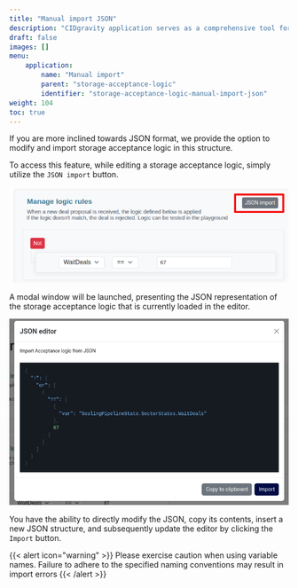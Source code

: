 ```yaml
---
title: "Manual import JSON"
description: "CIDgravity application serves as a comprehensive tool for managing settings, clients, and the acceptance rules of pricing models"
draft: false
images: []
menu:
    application:
        name: "Manual import"
        parent: "storage-acceptance-logic"
        identifier: "storage-acceptance-logic-manual-import-json"
weight: 104
toc: true
---
```


If you are more inclined towards JSON format, we provide the option to modify and import storage acceptance logic in this structure.

To access this feature, while editing a storage acceptance logic, simply utilize the `JSON import` button.

![Acceptance JSON import for a storage acceptance logic](access-json-import-acceptance-logic.png)

A modal window will be launched, presenting the JSON representation of the storage acceptance logic that is currently loaded in the editor.

![Modal JSON import for a storage acceptance logic](modal-json-import.png)

You have the ability to directly modify the JSON, copy its contents, insert a new JSON structure, and subsequently update the editor by clicking the `Import` button.

{{< alert icon="warning" >}}
Please exercise caution when using variable names. Failure to adhere to the specified naming conventions may result in import errors
{{< /alert >}}